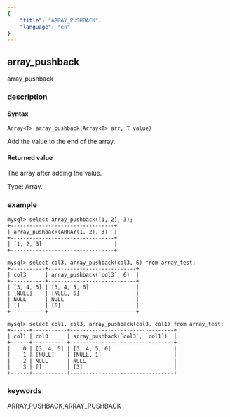 ```yaml
---
{
    "title": "ARRAY_PUSHBACK",
    "language": "en"
}
---
```


## array_pushback

array_pushback

### description

#### Syntax

`Array<T> array_pushback(Array<T> arr, T value)`

Add the value to the end of the array.

#### Returned value

The array after adding the value.

Type: Array.

### example

```
mysql> select array_pushback([1, 2], 3);
+---------------------------------+
| array_pushback(ARRAY(1, 2), 3)  |
+---------------------------------+
| [1, 2, 3]                       |
+---------------------------------+

mysql> select col3, array_pushback(col3, 6) from array_test;
+-----------+----------------------------+
| col3      | array_pushback(`col3`, 6)  |
+-----------+----------------------------+
| [3, 4, 5] | [3, 4, 5, 6]               |
| [NULL]    | [NULL, 6]                  |
| NULL      | NULL                       |
| []        | [6]                        |
+-----------+----------------------------+

mysql> select col1, col3, array_pushback(col3, col1) from array_test;
+------+-----------+---------------------------------+
| col1 | col3      | array_pushback(`col3`, `col1`)  |
+------+-----------+---------------------------------+
|    0 | [3, 4, 5] | [3, 4, 5, 0]                    |
|    1 | [NULL]    | [NULL, 1]                       |
|    2 | NULL      | NULL                            |
|    3 | []        | [3]                             |
+------+-----------+---------------------------------+
```

### keywords

ARRAY,PUSHBACK,ARRAY_PUSHBACK